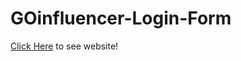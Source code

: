 # GOinfluencer-Login-Form
[Click Here](https://pathik-code.github.io/GOinfluencer-login-form/) to see website!
